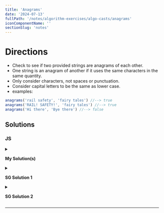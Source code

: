 ```yaml
---
title: 'Anagrams'
date: '2024-07-13'
fullPath: '/notes/algorithm-exercises/algo-casts/anagrams'
iconComponentName: ''
sectionSlug: 'notes'
---
```


# Directions

- Check to see if two provided strings are anagrams of each other.
- One string is an anagram of another if it uses the same characters in the same quantity.
- Only consider characters, not spaces or punctuation.
- Consider capital letters to be the same as lower case.
- examples:
```js
anagrams('rail safety', 'fairy tales') //--> true
anagrams('RAIL! SAFETY!', 'fairy tales') //--> true
anagrams('Hi there', 'Bye there') //--> false
```

## Solutions

### JS

<details>

<summary>

**My Solution(s)**

</summary>

```javascript
function buildLetterCountMap(string) {
    return string.match(/[A-Z]/gi).reduce((map, char) => {
        map[char] = map[char] + 1 || 1;

        return map;
    }, {});
}

function anagrams(stringA, stringB) {
    let judgement = false; // lol

    if (stringA.length === stringB.length) {
        const letterMapOne = stringA.length >= stringB.length ? buildLetterCountMap(stringA) : buildLetterCountMap(stringB);
        const letterMapTwo = stringA.length <= stringB.length ? buildLetterCountMap(stringB) : buildLetterCountMap(stringA);

        for (const key of Object.keys(letterMapOne)) {
            judgement = letterMapOne[key] === letterMapTwo[key]

            if (!judgement) {
                break;
            }
        }
    }

    return judgement;
}
```

</details>

<details>

<summary>

**SG Solution 1**

</summary>

```javascript

```

</details>

<details>

<summary>

**SG Solution 2**

</summary>

```javascript

```

</details>

---

<!--

<details>

<summary>

**?**

</summary>

```javascript

```

</details>

-->
